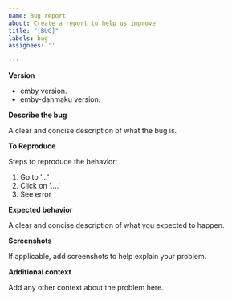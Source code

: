 ```yaml
---
name: Bug report
about: Create a report to help us improve
title: "[BUG]"
labels: bug
assignees: ''

---
```


**Version**
- emby version.
- emby-danmaku version.

**Describe the bug**

A clear and concise description of what the bug is.

**To Reproduce**

Steps to reproduce the behavior:
1. Go to '...'
2. Click on '....'
3. See error

**Expected behavior**

A clear and concise description of what you expected to happen.

**Screenshots**

If applicable, add screenshots to help explain your problem.

**Additional context**

Add any other context about the problem here.
